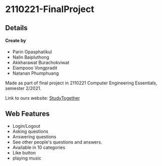 # 2110221-FinalProject

## Details

#### Create by 
- Parin Opasphatikul 
- Nalin Baipluthong
- Akkharawat Burachokviwat
- Eiampooo Vongpradit
- Natanan Phumphuang

Made as part of final project in 2110221 Computer Engineering Essentials, semester 2/2021.

Link to ours website: [StudyTogether](https://testfirebase-b134a.web.app/)

## Web Features

- Login/Logout
- Asking questions
- Answering questions
- See other people's questions and answers.
- Available in 10 categories
- Like button
- playing music

